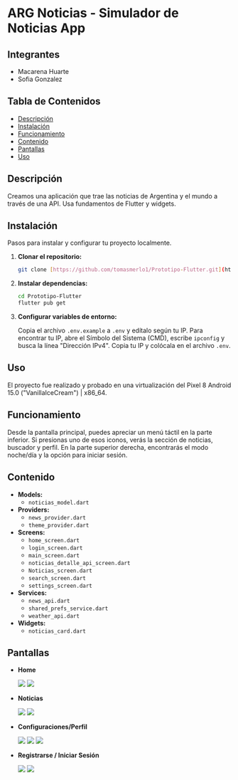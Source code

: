 # ARG Noticias - Simulador de Noticias App

## Integrantes

* Macarena Huarte
* Sofia Gonzalez

## Tabla de Contenidos

* [Descripción](#descripción)
* [Instalación](#instalación)
* [Funcionamiento](#funcionamiento)
* [Contenido](#contenido)
* [Pantallas](#pantallas)
* [Uso](#uso)

## Descripción

Creamos una aplicación que trae las noticias de Argentina y el mundo a través de una API. Usa fundamentos de Flutter y widgets.

## Instalación

Pasos para instalar y configurar tu proyecto localmente.

1.  **Clonar el repositorio:**

    ```bash
    git clone [https://github.com/tomasmerlo1/Prototipo-Flutter.git](https://github.com/tomasmerlo1/Prototipo-Flutter.git)
    ```

2.  **Instalar dependencias:**

    ```bash
    cd Prototipo-Flutter
    flutter pub get
    ```

3.  **Configurar variables de entorno:**

    Copia el archivo `.env.example` a `.env` y edítalo según tu IP.
    Para encontrar tu IP, abre el Símbolo del Sistema (CMD), escribe `ipconfig` y busca la línea "Dirección IPv4". Copia tu IP y colócala en el archivo `.env`.

## Uso

El proyecto fue realizado y probado en una virtualización del Pixel 8 Android 15.0 ("VanillaIceCream") | x86\_64.

## Funcionamiento

Desde la pantalla principal, puedes apreciar un menú táctil en la parte inferior. Si presionas uno de esos iconos, verás la sección de noticias, buscador y perfil. En la parte superior derecha, encontrarás el modo noche/día y la opción para iniciar sesión.

## Contenido

* **Models:**
    * `noticias_model.dart`
* **Providers:**
    * `news_provider.dart`
    * `theme_provider.dart`
* **Screens:**
    * `home_screen.dart`
    * `login_screen.dart`
    * `main_screen.dart`
    * `noticias_detalle_api_screen.dart`
    * `Noticias_screen.dart`
    * `search_screen.dart`
    * `settings_screen.dart`
* **Services:**
    * `news_api.dart`
    * `shared_prefs_service.dart`
    * `weather_api.dart`
* **Widgets:**
    * `noticias_card.dart`

## Pantallas

* **Home**

    <img src="./readme/images/homeclaro.png" />
    <img src="./readme/images/homeoscuro.png" />

* **Noticias**

    <img src="./readme/images/noticiasclaras.png" />
    <img src="./readme/images/noticiasoscuras.png" />

* **Configuraciones/Perfil**

    <img src="./readme/images/perfilclaro.png" />
    <img src="./readme/images/perdiloscuro.png" />
    <img src="./readme/images/perfilclarosinsesion.png" />

* **Registrarse / Iniciar Sesión**

    <img src="./readme/images/iniciosesionclaro.png" />
    <img src="./readme/images/iniciosesionoscuro.png" />

